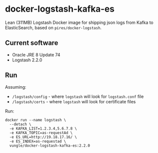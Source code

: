 
# docker-logstash-kafka-es
Lean (311MB) Logstash Docker image for shipping json logs from Kafka to ElasticSearch, based on `pires/docker-logstash`.

## Current software

* Oracle JRE 8 Update 74
* Logstash 2.2.0

## Run

Assuming:
* `/logstash/config` - where `logstash` will look for `logstash.conf` file
* `/logstash/certs` - where `logstash` will look for certificate files

Run:

```
docker run --name logstash \
  --detach \
  -e KAFKA_LIST=1.2.3.4,5.6.7.8 \
  -e KAFKA_TOPIC=as-requestAd \
  -e ES_URL=http://19.18.17.16/ \
  -e ES_INDEX=as-requestad \
  vungle/docker-logstash-kafka-es:2.2.0
```
